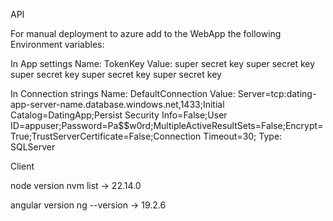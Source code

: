 API

For manual deployment to azure add to the WebApp the following Environment variables:

In App settings
Name: TokenKey
Value: super secret key super secret key super secret key super secret key super secret key

In Connection strings
Name: DefaultConnection
Value: Server=tcp:dating-app-server-name.database.windows.net,1433;Initial Catalog=DatingApp;Persist Security Info=False;User ID=appuser;Password=Pa$$w0rd;MultipleActiveResultSets=False;Encrypt=True;TrustServerCertificate=False;Connection Timeout=30;
Type: SQLServer

Client

node version
nvm list -> 22.14.0

angular version
ng --version -> 19.2.6
